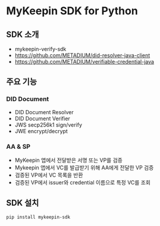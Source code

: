 # MyKeepin SDK for Python 

## SDK 소개
- mykeepin-verify-sdk
- https://github.com/METADIUM/did-resolver-java-client
- https://github.com/METADIUM/verifiable-credential-java


## 주요 기능
### DID Document
- DID Document Resolver
- DID Document Verifier
- JWS secp256k1 sign/verify
- JWE encrypt/decrypt

### AA & SP
- MyKeepin 앱에서 전달받은 서명 또는 VP를 검증
- Mykeepin 앱에서 VC를 발급받기 위해 AA에게 전달한 VP 검증
- 검증된 VP에서 VC 목록을 반환
- 검증된 VP에서 issuer와 credential 이름으로 특정 VC를 조회


## SDK 설치
```
pip install mykeepin-sdk
```
